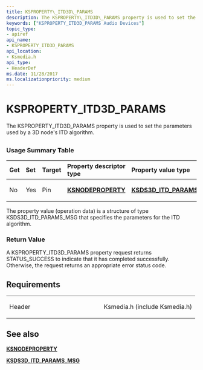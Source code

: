 ```yaml
---
title: KSPROPERTY\_ITD3D\_PARAMS
description: The KSPROPERTY\_ITD3D\_PARAMS property is used to set the parameters used by a 3D node's ITD algorithm.
keywords: ["KSPROPERTY_ITD3D_PARAMS Audio Devices"]
topic_type:
- apiref
api_name:
- KSPROPERTY_ITD3D_PARAMS
api_location:
- Ksmedia.h
api_type:
- HeaderDef
ms.date: 11/28/2017
ms.localizationpriority: medium
---
```


# KSPROPERTY\_ITD3D\_PARAMS


The KSPROPERTY\_ITD3D\_PARAMS property is used to set the parameters used by a 3D node's ITD algorithm.

## <span id="ddk_ksproperty_itd3d_params_ks"></span><span id="DDK_KSPROPERTY_ITD3D_PARAMS_KS"></span>


### <span id="Usage_Summary_Table"></span><span id="usage_summary_table"></span><span id="USAGE_SUMMARY_TABLE"></span>Usage Summary Table

<table>
<colgroup>
<col width="20%" />
<col width="20%" />
<col width="20%" />
<col width="20%" />
<col width="20%" />
</colgroup>
<thead>
<tr class="header">
<th align="left">Get</th>
<th align="left">Set</th>
<th align="left">Target</th>
<th align="left">Property descriptor type</th>
<th align="left">Property value type</th>
</tr>
</thead>
<tbody>
<tr class="odd">
<td align="left"><p>No</p></td>
<td align="left"><p>Yes</p></td>
<td align="left"><p>Pin</p></td>
<td align="left"><p><a href="/windows-hardware/drivers/ddi/ksmedia/ns-ksmedia-ksnodeproperty" data-raw-source="[&lt;strong&gt;KSNODEPROPERTY&lt;/strong&gt;](/windows-hardware/drivers/ddi/ksmedia/ns-ksmedia-ksnodeproperty)"><strong>KSNODEPROPERTY</strong></a></p></td>
<td align="left"><p><a href="/windows-hardware/drivers/ddi/ksmedia/ns-ksmedia-ksds3d_itd_params_msg" data-raw-source="[&lt;strong&gt;KSDS3D_ITD_PARAMS_MSG&lt;/strong&gt;](/windows-hardware/drivers/ddi/ksmedia/ns-ksmedia-ksds3d_itd_params_msg)"><strong>KSDS3D_ITD_PARAMS_MSG</strong></a></p></td>
</tr>
</tbody>
</table>

 

The property value (operation data) is a structure of type KSDS3D\_ITD\_PARAMS\_MSG that specifies the parameters for the ITD algorithm.

### <span id="Return_Value"></span><span id="return_value"></span><span id="RETURN_VALUE"></span>Return Value

A KSPROPERTY\_ITD3D\_PARAMS property request returns STATUS\_SUCCESS to indicate that it has completed successfully. Otherwise, the request returns an appropriate error status code.

Requirements
------------

<table>
<colgroup>
<col width="50%" />
<col width="50%" />
</colgroup>
<tbody>
<tr class="odd">
<td align="left"><p>Header</p></td>
<td align="left">Ksmedia.h (include Ksmedia.h)</td>
</tr>
</tbody>
</table>

## <span id="see_also"></span>See also


[**KSNODEPROPERTY**](/windows-hardware/drivers/ddi/ksmedia/ns-ksmedia-ksnodeproperty)

[**KSDS3D\_ITD\_PARAMS\_MSG**](/windows-hardware/drivers/ddi/ksmedia/ns-ksmedia-ksds3d_itd_params_msg)

